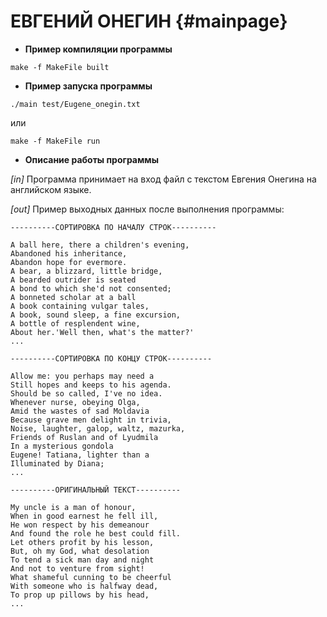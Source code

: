 # ЕВГЕНИЙ ОНЕГИН {#mainpage}

- **Пример компиляции программы**

```shell
make -f MakeFile built
```

- **Пример запуска программы**

```shell
./main test/Eugene_onegin.txt
```
или
```shell
make -f MakeFile run
```

- **Описание работы программы**

*[in]* Программа принимает на вход файл с текстом Евгения Онегина на английском языке.

*[out]* Пример выходных данных после выполнения программы:

```
----------СОРТИРОВКА ПО НАЧАЛУ СТРОК---------- 

A ball here, there a children's evening, 
Abandoned his inheritance, 
Abandon hope for evermore. 
A bear, a blizzard, little bridge, 
A bearded outrider is seated 
A bond to which she'd not consented; 
A bonneted scholar at a ball 
A book containing vulgar tales, 
A book, sound sleep, a fine excursion, 
A bottle of resplendent wine, 
About her.'Well then, what's the matter?' 
...

----------СОРТИРОВКА ПО КОНЦУ СТРОК----------

Allow me: you perhaps may need a 
Still hopes and keeps to his agenda. 
Should be so called, I've no idea. 
Whenever nurse, obeying Olga, 
Amid the wastes of sad Moldavia 
Because grave men delight in trivia, 
Noise, laughter, galop, waltz, mazurka, 
Friends of Ruslan and of Lyudmila 
In a mysterious gondola 
Eugene! Tatiana, lighter than a 
Illuminated by Diana; 
...

----------ОРИГИНАЛЬНЫЙ ТЕКСТ---------- 

My uncle is a man of honour, 
When in good earnest he fell ill, 
He won respect by his demeanour 
And found the role he best could fill. 
Let others profit by his lesson, 
But, oh my God, what desolation 
To tend a sick man day and night 
And not to venture from sight! 
What shameful cunning to be cheerful 
With someone who is halfway dead, 
To prop up pillows by his head, 
...
```